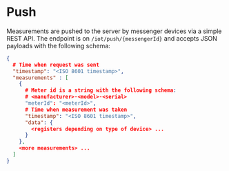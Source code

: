 # Push

<div style="display: none;">
  \page report-2024-q1-push Push
</div>

Measurements are pushed to the server by messenger devices via a simple REST
API. The endpoint is on `/iot/push/{messengerId}` and accepts JSON payloads with
the following schema:

```json
{
  # Time when request was sent
  "timestamp": "<ISO 8601 timestamp>",
  "measurements" : [
    {
      # Meter id is a string with the following schema:
      # <manufacturer>-<model>-<serial>
      "meterId": "<meterId>",
      # Time when measurement was taken
      "timestamp": "<ISO 8601 timestamp>",
      "data": {
        <registers depending on type of device> ...
      }
    },
    <more measurements> ...
  ]
}
```
